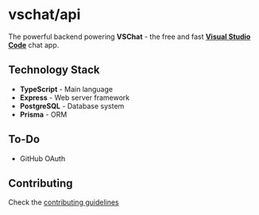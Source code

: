# vschat/api

The powerful backend powering **VSChat** - the free and fast **[Visual Studio Code](https://code.visualstudio.com)** chat app.

## Technology Stack

- **TypeScript** - Main language
- **Express** - Web server framework
- **PostgreSQL** - Database system
- **Prisma** - ORM

## To-Do

- GitHub OAuth

## Contributing

Check the [contributing guidelines](https://github.com/vschat/api/tree/main/.github/CONTRIBUTING.md)
